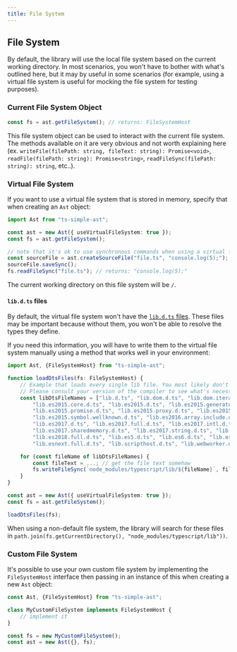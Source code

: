 ```yaml
---
title: File System
---
```


## File System

By default, the library will use the local file system based on the current working directory. In most scenarios, you won't have to bother with what's outlined here, but it may
by useful in some scenarios (for example, using a virtual file system is useful for mocking the file system for testing purposes).

### Current File System Object

```ts
const fs = ast.getFileSystem(); // returns: FileSystemHost
```

This file system object can be used to interact with the current file system. The methods available on it are very obvious and not worth explaining
here (ex. `writeFile(filePath: string, fileText: string): Promise<void>`, `readFile(filePath: string): Promise<string>`, `readFileSync(filePath: string): string`, etc..).

### Virtual File System

If you want to use a virtual file system that is stored in memory, specify that when creating an `Ast` object:

```ts
import Ast from "ts-simple-ast";

const ast = new Ast({ useVirtualFileSystem: true });
const fs = ast.getFileSystem();

// note that it's ok to use synchronous commands when using a virtual file system
const sourceFile = ast.createSourceFile("file.ts", "console.log(5);");
sourceFile.saveSync();
fs.readFileSync("file.ts"); // returns: "console.log(5);"
```

The current working directory on this file system will be `/`.

#### `lib.d.ts` files

By default, the virtual file system won't have the [`lib.d.ts` files](https://github.com/Microsoft/TypeScript/tree/master/lib). These files may be important because without them,
you won't be able to resolve the types they define.

If you need this information, you will have to write them to the virtual file system manually using a method that works well in your environment:

```ts
import Ast, {FileSystemHost} from "ts-simple-ast";

function loadDtsFiles(fs: FileSystemHost) {
    // Example that loads every single lib file. You most likely don't need all of these.
    // Please consult your version of the compiler to see what's necessary.
    const libDtsFileNames = ["lib.d.ts", "lib.dom.d.ts", "lib.dom.iterable.d.ts", "lib.es2015.collection.d.ts",
        "lib.es2015.core.d.ts", "lib.es2015.d.ts", "lib.es2015.generator.d.ts", "lib.es2015.iterable.d.ts",
        "lib.es2015.promise.d.ts", "lib.es2015.proxy.d.ts", "lib.es2015.reflect.d.ts", "lib.es2015.symbol.d.ts",
        "lib.es2015.symbol.wellknown.d.ts", "lib.es2016.array.include.d.ts", "lib.es2016.d.ts", "lib.es2016.full.d.ts",
        "lib.es2017.d.ts", "lib.es2017.full.d.ts", "lib.es2017.intl.d.ts", "lib.es2017.object.d.ts",
        "lib.es2017.sharedmemory.d.ts", "lib.es2017.string.d.ts", "lib.es2017.typedarrays.d.ts", "lib.es2018.d.ts",
        "lib.es2018.full.d.ts", "lib.es5.d.ts", "lib.es6.d.ts", "lib.esnext.asynciterable.d.ts", "lib.esnext.d.ts",
        "lib.esnext.full.d.ts", "lib.scripthost.d.ts", "lib.webworker.d.ts"];

    for (const fileName of libDtsFileNames) {
        const fileText = ...; // get the file text somehow
        fs.writeFileSync(`node_modules/typescript/lib/${fileName}`, fileText);
    }
}

const ast = new Ast({ useVirtualFileSystem: true });
const fs = ast.getFileSystem();

loadDtsFiles(fs);
```

When using a non-default file system, the library will search for these files in `path.join(fs.getCurrentDirectory(), "node_modules/typescript/lib"))`.

### Custom File System

It's possible to use your own custom file system by implementing the `FileSystemHost` interface then passing in an instance of this when creating a new `Ast` object:

```ts
const Ast, {FileSystemHost} from "ts-simple-ast";

class MyCustomFileSystem implements FileSystemHost {
    // implement it
}

const fs = new MyCustomFileSystem();
const ast = new Ast({}, fs);
```
